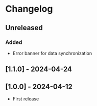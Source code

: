 # Changelog

## Unreleased

### Added

- Error banner for data synchronization

## [1.1.0] - 2024-04-24

## [1.0.0] - 2024-04-12

- First release
